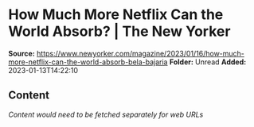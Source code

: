 # How Much More Netflix Can the World Absorb? | The New Yorker

**Source:** https://www.newyorker.com/magazine/2023/01/16/how-much-more-netflix-can-the-world-absorb-bela-bajaria
**Folder:** Unread
**Added:** 2023-01-13T14:22:10




## Content
*Content would need to be fetched separately for web URLs*

